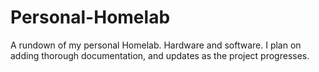 # Personal-Homelab
A rundown of my personal Homelab. Hardware and software. I plan on adding thorough documentation, and updates as the project progresses. 
